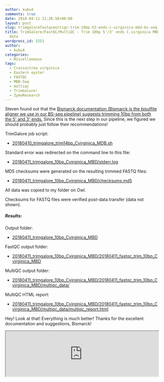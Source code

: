 ```yaml
---
author: kubu4
comments: true
date: 2018-04-11 21:26:58+00:00
layout: post
slug: trimgalorefastqcmultiqc-trim-10bp-53-ends-c-virginica-mbd-bs-seq-fastq-data
title: TrimGalore/FastQC/MultiQC - Trim 10bp 5'/3' ends C.virginica MBD BS-seq FASTQ
  data
wordpress_id: 3251
author:
  - kubu4
categories:
  - Miscellaneous
tags:
  - Crassostrea virginica
  - Eastern oyster
  - FASTQC
  - MBD-Seq
  - multiqc
  - TrimGalore!
  - ZymoResearch
---
```


Steven found out that the [Bismarck documentation (Bismarck is the bisulfite aligner we use in our BS-seq pipeline) suggests trimming 10bp from both the 5' and 3' ends.](httpss://github.com/FelixKrueger/Bismark/tree/master/Docs#viii-notes-about-different-library-types-and-commercial-kits) Since this is the next step in our pipeline, we figured we should probably just follow their recommendations!

TrimGalore job script:





  * [20180410_trimgalore_trim14bp_Cvirginica_MDB.sh](https://owl.fish.washington.edu/Athaliana/20180411_trimgalore_10bp_Cvirginica_MBD/20180411_trimgalore_trim_10bp_Cvirginica_MBD.sh)



Standard error was redirected on the command line to this file:



  * [20180411_trimgalore_10bp_Cvirginica_MBD/stderr.log](https://owl.fish.washington.edu/Athaliana/20180411_trimgalore_10bp_Cvirginica_MBD/stderr.log)



MD5 checksums were generated on the resulting trimmed FASTQ files:



  * [20180411_trimgalore_10bp_Cvirginica_MBD/checksums.md5](https://owl.fish.washington.edu/Athaliana/20180411_trimgalore_10bp_Cvirginica_MBD/checksums.md5)



All data was copied to my folder on Owl.

Checksums for FASTQ files were verified post-data transfer (data not shown).



##### Results:



Output folder:





  * [20180411_trimgalore_10bp_Cvirginica_MBD](https://owl.fish.washington.edu/Athaliana/20180411_trimgalore_10bp_Cvirginica_MBD/)



FastQC output folder:



  * [20180411_trimgalore_10bp_Cvirginica_MBD/20180411_fastqc_trim_10bp_Cvirginica_MBD](https://owl.fish.washington.edu/Athaliana/20180411_trimgalore_10bp_Cvirginica_MBD/20180411_fastqc_trim_10bp_Cvirginica_MBD/)



MultiQC output folder:



  * [20180411_trimgalore_10bp_Cvirginica_MBD/20180411_fastqc_trim_10bp_Cvirginica_MBD/multiqc_data/](https://owl.fish.washington.edu/Athaliana/20180411_trimgalore_10bp_Cvirginica_MBD/20180411_fastqc_trim_10bp_Cvirginica_MBD/multiqc_data/)



MultiQC HTML report:



  * [20180411_trimgalore_10bp_Cvirginica_MBD/20180411_fastqc_trim_10bp_Cvirginica_MBD/multiqc_data/multiqc_report.html](https://owl.fish.washington.edu/Athaliana/20180411_trimgalore_10bp_Cvirginica_MBD/20180411_fastqc_trim_10bp_Cvirginica_MBD/multiqc_data/multiqc_report.html)



Hey! Look at that! Everything is much better! Thanks for the excellent documentation and suggestions, Bismarck!

<iframe src="https://owl.fish.washington.edu/Athaliana/20180411_trimgalore_10bp_Cvirginica_MBD/20180411_fastqc_trim_10bp_Cvirginica_MBD/multiqc_data/multiqc_report.html" width="100%" same_height_as="window" scrolling="yes"></iframe>
